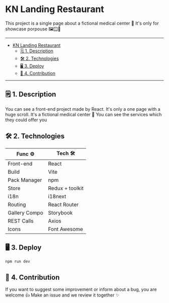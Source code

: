 # KN Landing Restaurant

This project is a single page about a fictional medical center 🏥 It's only for showcase porpouse 🖼️🪟📕

---

- [KN Landing Restaurant](#kn-landing-restaurant)
  - [🗒️ 1. Description](#️-1-description)
  - [🛠️ 2. Technologies](#️-2-technologies)
  - [🖥️ 3. Deploy](#️-3-deploy)
  - [🤝 4. Contribution](#-4-contribution)

---

## 🗒️ 1. Description

You can see a front-end project made by React. It's only a one page with a huge scroll. It's a fictional medical center 🏥 You can see the services which they could offer you

## 🛠️ 2. Technologies

Func ⚙️ | Tech 🛠️
---|---
Front-end | React
Build | Vite
Pack Manager | npm
Store | Redux + toolkit
i18n | i18next
Routing | React Router 
Gallery Compo | Storybook
REST Calls | Axios
Icons | Font Awesome


## 🖥️ 3. Deploy

```bash
npm run dev
```

## 🤝 4. Contribution

If you want to suggest some improvement or inform about a bug, you are welcome 👍 Make an issue and we review it together ✨